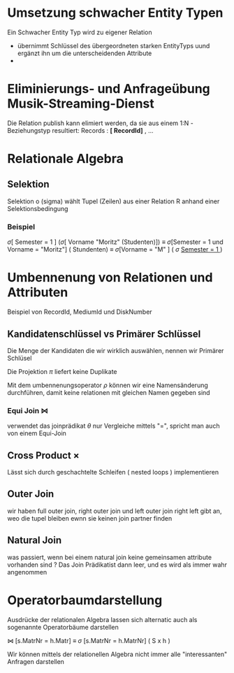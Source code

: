 
# Umsetzung schwacher Entity Typen

Ein Schwacher Entity Typ wird zu eigener Relation 
- übernimmt Schlüssel des übergeordneten starken EntityTyps uund ergänzt ihn um die unterscheidenden Attribute 
- 




# Eliminierungs- und Anfrageübung Musik-Streaming-Dienst 
Die Relation publish kann elimiert werden, da sie aus einem 1:N -Beziehungstyp resultiert:
Records : __[ RecordId]__  , ...


# Relationale Algebra 


## Selektion 
Selektion o (sigma) wählt Tupel (Zeilen) aus einer Relation R anhand einer Selektionsbedingung 

### Beispiel

 $\sigma$[ Semester = 1 ] ($\sigma$[ Vorname "Moritz" (Studenten)])
$\equiv$
 $\sigma$[Semester = 1 und Vorname = "Moritz"] ( Stundenten)
 $\equiv$
$\sigma$[Vorname = "M" ] ( $\sigma$  [Semester = 1 ](Studenten) )


# Umbennenung von Relationen und Attributen 

Beispiel von RecordId, MediumId und DiskNumber 

## Kandidatenschlüssel vs Primärer Schlüssel 
Die Menge der Kandidaten die wir wirklich auswählen, nennen wir Primärer Schlüsel 

Die Projektion $\pi$ liefert keine Duplikate 

Mit dem umbennenungsoperator $\rho$ können wir eine Namensänderung durchführen, damit keine relationen mit gleichen Namen gegeben sind 



### Equi Join $\Join$
verwendet das joinprädikat $\theta$ nur Vergleiche mittels "=", spricht man auch von einem Equi-Join 

## Cross Product $\times$
Lässt sich durch geschachtelte Schleifen ( nested loops ) implementieren 

## Outer Join 
wir haben full outer join, right outer join und left outer join 
right left gibt an, weo die tupel bleiben ewnn sie keinen join partner finden 

## Natural Join
was passiert, wenn bei einem natural join keine gemeinsamen attribute vorhanden sind ? 
Das Join Prädikatist dann leer, und es wird als immer wahr angenommen 



# Operatorbaumdarstellung 
Ausdrücke der relationalen Algebra lassen sich alternatic auch als sogenannte Operatorbäume darstellen 

$\Join$ [s.MatrNr = h.Matr] $\equiv$ $\sigma$ [s.MatrNr = h.MatrNr] ( S x h )

Wir können mittels der relationellen Algebra nicht immer alle "interessanten" Anfragen darstellen



